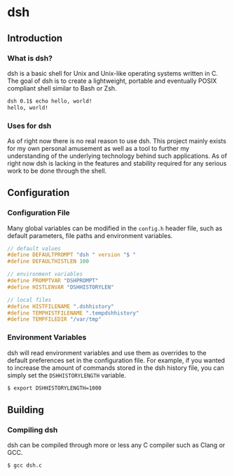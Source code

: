 # dsh

## Introduction
### What is dsh?
dsh is a basic shell for Unix and Unix-like operating systems written in C. The goal of dsh is to create a lightweight, portable and eventually POSIX compliant shell similar to Bash or Zsh.
```sh
dsh 0.1$ echo hello, world!
hello, world!
```

### Uses for dsh
As of right now there is no real reason to use dsh. This project mainly exists for my own personal amusement as well as a tool to further my understanding of the underlying technology behind such applications. As of right now dsh is lacking in the features and stability required for any serious work to be done through the shell.

## Configuration
### Configuration File
Many global variables can be modified in the `config.h` header file, such as default parameters, file paths and environment variables.
```c
// default values
#define DEFAULTPROMPT "dsh " version "$ "
#define DEFAULTHISTLEN 100

// environment variables
#define PROMPTVAR "DSHPROMPT"
#define HISTLENVAR "DSHHISTORYLEN"

// local files
#define HISTFILENAME ".dshhistory"
#define TEMPHISTFILENAME ".tempdshhistory"
#define TEMPFILEDIR "/var/tmp"
```

### Environment Variables
dsh will read environment variables and use them as overrides to the default preferences set in the configuration file. For example, if you wanted to increase the amount of commands stored in the dsh history file, you can simply set the `DSHHISTORYLENGTH` variable.
```sh
$ export DSHHISTORYLENGTH=1000
```

## Building
### Compiling dsh
dsh can be compiled through more or less any C compiler such as Clang or GCC.
```sh
$ gcc dsh.c
```
